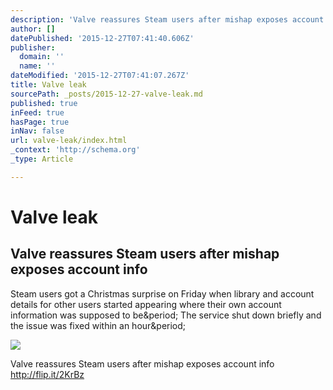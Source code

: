 ```yaml
---
description: 'Valve reassures Steam users after mishap exposes account info http://flip.it/2KrBz'
author: []
datePublished: '2015-12-27T07:41:40.606Z'
publisher:
  domain: ''
  name: ''
dateModified: '2015-12-27T07:41:07.267Z'
title: Valve leak
sourcePath: _posts/2015-12-27-valve-leak.md
published: true
inFeed: true
hasPage: true
inNav: false
url: valve-leak/index.html
_context: 'http://schema.org'
_type: Article

---
```

# Valve leak

<article style=""><h1>Valve reassures Steam users after mishap exposes account info</h1><p>Steam users got a Christmas surprise on Friday when library and account details for other users started appearing where their own account information was supposed to be&amp;period; The service shut down briefly and the issue was fixed within an hour&amp;period;</p><img src="http://rack.3.mshcdn.com/media/ZgkyMDE1LzEyLzI2LzU2L3ZhbHZlc3RlYW0uZTZhNDcuanBnCnAJdGh1bWIJMTIwMHg2MjcjCmUJanBn/502a9e1f/fac/valve-steam.jpg" /></article>

Valve reassures Steam users after mishap exposes account info http://flip.it/2KrBz